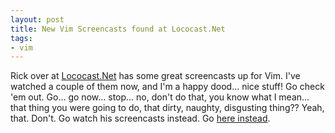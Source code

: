 ```yaml
---
layout: post
title: New Vim Screencasts found at Lococast.Net
tags:
- vim
---
```

Rick over at [Lococast.Net](http://lococast.net/) has some great screencasts up for Vim. I've watched a couple of them now, and I'm a happy dood... nice stuff! Go check 'em out. Go... go now... stop... no, don't do that, you know what I mean... that thing you were going to do, that dirty, naughty, disgusting thing?? Yeah, that. Don't. Go watch his screencasts instead. Go [here instead](http://Lococast.net/).
